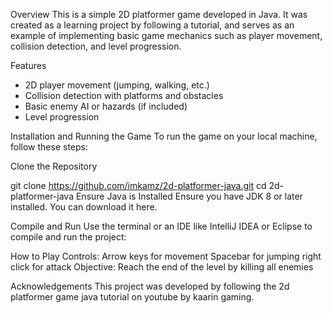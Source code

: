 Overview
This is a simple 2D platformer game developed in Java. It was created as a learning project by following a tutorial, and serves as an example of implementing basic game mechanics such as player movement, collision detection, and level progression.

Features
- 2D player movement (jumping, walking, etc.)
- Collision detection with platforms and obstacles
- Basic enemy AI or hazards (if included)
- Level progression


Installation and Running the Game
To run the game on your local machine, follow these steps:

Clone the Repository

git clone https://github.com/imkamz/2d-platformer-java.git
cd 2d-platformer-java
Ensure Java is Installed
Ensure you have JDK 8 or later installed. You can download it here.

Compile and Run
Use the terminal or an IDE like IntelliJ IDEA or Eclipse to compile and run the project:


How to Play
Controls:
Arrow keys for movement
Spacebar for jumping
right click for attack
Objective:
Reach the end of the level by killing all enemies

Acknowledgements
This project was developed by following the 2d platformer game java tutorial on youtube by kaarin gaming.
